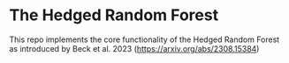 # The Hedged Random Forest

This repo implements the core functionality of the Hedged Random Forest as 
introduced by Beck et al. 2023 (https://arxiv.org/abs/2308.15384)